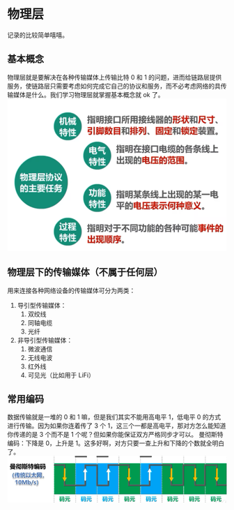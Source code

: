 # 物理层

记录的比较简单嘻嘻。

## 基本概念

物理层就是要解决在各种传输媒体上传输比特 0 和 1 的问题，进而给链路层提供服务，使链路层只需要考虑如何完成它自己的协议和服务，而不必考虑网络的具传输媒体是什么。我们学习物理层就掌握基本概念就 ok 了。
![Alt](./image/物理层协议主要任务.png)

## 物理层下的传输媒体（不属于任何层）

用来连接各种网络设备的传输媒体可分为两类：

1. 导引型传输媒体：
   1. 双绞线
   2. 同轴电缆
   3. 光纤
2. 非导引型传输媒体：
   1. 微波通信
   2. 无线电波
   3. 红外线
   4. 可见光（比如用于 LiFi）

## 常用编码

数据传输就是一堆的 0 和 1 嘛，但是我们其实不能用高电平 1，低电平 0 的方式进行传输。因为如果你连着传了 3 个 1，这三个一都是高电平，那对方怎么能知道你传递的是 3 个而不是 1 个呢？但如果你能保证双方严格同步才可以。
曼彻斯特编码：下降是 0，上升是 1。这多好啊，对方只要一查上升和下降的个数就全明白了。
![Alt](./image/曼切斯特编码.png)

